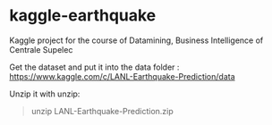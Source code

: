 # kaggle-earthquake
Kaggle project for the course of Datamining, Business Intelligence of Centrale Supelec

Get the dataset and put it into the data folder :
https://www.kaggle.com/c/LANL-Earthquake-Prediction/data

Unzip it with unzip:
> unzip LANL-Earthquake-Prediction.zip
